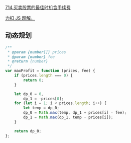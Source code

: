 [714.买卖股票的最佳时机含手续费](https://leetcode-cn.com/problems/best-time-to-buy-and-sell-stock-with-transaction-fee/submissions/)

[力扣 JS 题解。](https://github.com/GuYueJiaJie/blog/tree/master/%E6%95%B0%E6%8D%AE%E7%BB%93%E6%9E%84%E4%B8%8E%E7%AE%97%E6%B3%95)

## 动态规划

```javascript
/**
 * @param {number[]} prices
 * @param {number} fee
 * @return {number}
 */
var maxProfit = function (prices, fee) {
    if (prices.length === 0) {
        return 0;
    }

    let dp_0 = 0,
        dp_1 = -prices[0];
    for (let i = 1; i < prices.length; i++) {
        let temp = dp_0;
        dp_0 = Math.max(temp, dp_1 + prices[i] - fee);
        dp_1 = Math.max(dp_1, temp - prices[i]);
    }

    return dp_0;
};
```
